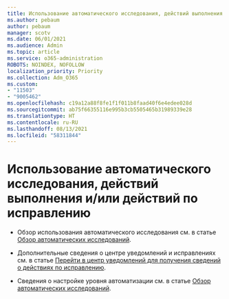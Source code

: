 ```yaml
---
title: Использование автоматического исследования, действий выполнения и/или действий по исправлению
ms.author: pebaum
author: pebaum
manager: scotv
ms.date: 06/01/2021
ms.audience: Admin
ms.topic: article
ms.service: o365-administration
ROBOTS: NOINDEX, NOFOLLOW
localization_priority: Priority
ms.collection: Adm_O365
ms.custom:
- "11503"
- "9005462"
ms.openlocfilehash: c19a12a88f8fe1f1f011b8faad40f6e4edee028d
ms.sourcegitcommit: ab75f66355116e995b3cb5505465b31989339e28
ms.translationtype: HT
ms.contentlocale: ru-RU
ms.lasthandoff: 08/13/2021
ms.locfileid: "58311844"
---
```

# <a name="using-automated-investigation-executing-actions-andor-remediation-actions"></a>Использование автоматического исследования, действий выполнения и/или действий по исправлению

- Обзор использования автоматического исследования см. в статье [Обзор автоматических исследований](https://docs.microsoft.com/microsoft-365/security/defender-endpoint/automated-investigations).

- Дополнительные сведения о центре уведомлений и исправлениях см. в статье [Перейти в центр уведомлений для получения сведений о действиях по исправлению](https://docs.microsoft.com/security/defender-endpoint/auto-investigation-action-center).

- Сведения о настройке уровня автоматизации см. в статье [Обзор автоматических исследований](https://docs.microsoft.com/microsoft-365/security/defender-endpoint/automated-investigations).